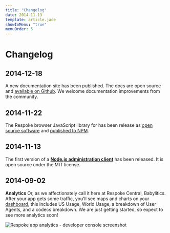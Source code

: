 ```yaml
---
title: "Changelog"
date: 2014-11-13
template: article.jade
showInMenu: "true"
menuOrder: 5
---
```


# Changelog

## 2014-12-18

A new documentation site has been published. The docs are open source and
[available on Github](https://github.com/respoke/docs).
We welcome documentation improvements from the community.

## 2014-11-22

The Respoke browser JavaScript library for has been release as
[open source software](https://github.com/respoke/respoke) and
[published to NPM](https://npmjs.org/package/respoke).

## 2014-11-13

The first version of a **[Node.js administration client](https://github.com/respoke/node-respoke-admin)**
has been released. It is open source under the MIT license.

## 2014-09-02

**Analytics** Or, as we affectionately call it here at Respoke Central,
Babylitics. After your app gets some traffic, you'll see maps and charts on your
[dashboard][], this includes US Usage, World Usage, a breakdown of User Agents,
and a codecs breakdown. We are just getting started, so expect to see more
analytics soon!

![Respoke app analytics - developer console screenshot](/images/screenshot-browser-analytics.png)

[dashboard]: https://portal.respoke.io/
